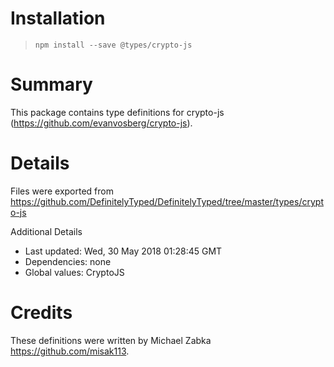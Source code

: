 # Installation
> `npm install --save @types/crypto-js`

# Summary
This package contains type definitions for crypto-js (https://github.com/evanvosberg/crypto-js).

# Details
Files were exported from https://github.com/DefinitelyTyped/DefinitelyTyped/tree/master/types/crypto-js

Additional Details
 * Last updated: Wed, 30 May 2018 01:28:45 GMT
 * Dependencies: none
 * Global values: CryptoJS

# Credits
These definitions were written by Michael Zabka <https://github.com/misak113>.
